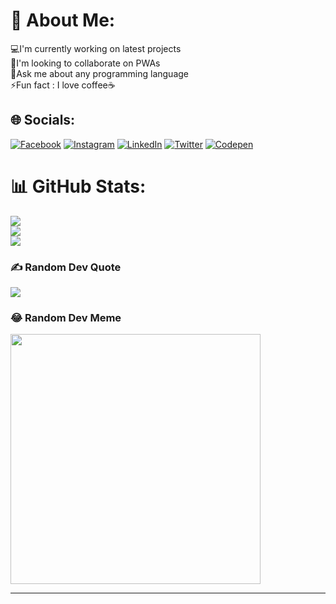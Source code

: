 # 💫 About Me:
💻I'm currently working on latest projects<br>🤝I'm looking to collaborate on PWAs<br>💭Ask me about any programming language<br>⚡Fun fact : I love coffee☕<br>


## 🌐 Socials:
[![Facebook](https://img.shields.io/badge/Facebook-%231877F2.svg?logo=Facebook&logoColor=white)](https://facebook.com/https://www.facebook.com/techzoneoc) [![Instagram](https://img.shields.io/badge/Instagram-%23E4405F.svg?logo=Instagram&logoColor=white)](https://instagram.com/https://www.linkedin.com/techzoneoc) [![LinkedIn](https://img.shields.io/badge/LinkedIn-%230077B5.svg?logo=linkedin&logoColor=white)](https://linkedin.com/in/https://www.linkedin.com/techzoneoc) [![Twitter](https://img.shields.io/badge/Twitter-%231DA1F2.svg?logo=Twitter&logoColor=white)](https://twitter.com/https://www.linkedin.com/techzoneoc) [![Codepen](https://img.shields.io/badge/Codepen-000000?style=for-the-badge&logo=codepen&logoColor=white)](https://codepen.io/https://www.linkedin.com/techzoneoc) 

# 📊 GitHub Stats:
![](https://github-readme-stats.vercel.app/api?username=h-techzone6&theme=tokyonight&hide_border=true&include_all_commits=false&count_private=false)<br/>
![](https://github-readme-streak-stats.herokuapp.com/?user=h-techzone6&theme=tokyonight&hide_border=true)<br/>
![](https://github-readme-stats.vercel.app/api/top-langs/?username=h-techzone6&theme=tokyonight&hide_border=true&include_all_commits=false&count_private=false&layout=compact)

### ✍️ Random Dev Quote
![](https://quotes-github-readme.vercel.app/api?type=horizontal&theme=radical)

### 😂 Random Dev Meme
<img src='https://randommeme-five.vercel.app/' style="height: 400px;"/>

---
<!-- Proudly created with GPRM ( https://gprm.itsvg.in ) -->

<!---
h-techzone6/h-techzone6 is a ✨ special ✨ repository because its `README.md` (this file) appears on your GitHub profile.
You can click the Preview link to take a look at your changes.
--->
